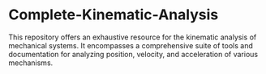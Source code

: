 # Complete-Kinematic-Analysis
This repository offers an exhaustive resource for the kinematic analysis of mechanical systems. It encompasses a comprehensive suite of tools and documentation for analyzing position, velocity, and acceleration of various mechanisms.
